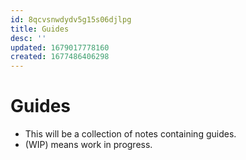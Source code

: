 ```yaml
---
id: 8qcvsnwdydv5g15s06djlpg
title: Guides
desc: ''
updated: 1679017778160
created: 1677486406298
---
```


# Guides

- This will be a collection of notes containing guides.
- (WIP) means work in progress.
